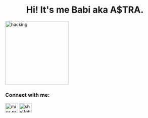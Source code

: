 <h1 align="center">Hi! It's me Babi aka A$TRA.</h1>
<img alt="hacking" width=200 align="center" src="https://i.pinimg.com/originals/d7/24/5d/d7245da82c095134925a2bfeb87de316.gif" />
<h3 align="left">Connect with me:</h3>
<p align="left">
<a href="https://fb.com/miss.programmerr" target="blank"><img align="center" src="https://raw.githubusercontent.com/rahuldkjain/github-profile-readme-generator/master/src/images/icons/Social/facebook.svg" alt="miss.programmerr" height="30" width="40" /></a>
<a href="https://instagram.com/shel1ghost" target="blank"><img align="center" src="https://raw.githubusercontent.com/rahuldkjain/github-profile-readme-generator/master/src/images/icons/Social/instagram.svg" alt="shel1ghost" height="30" width="40" /></a>
</p>

